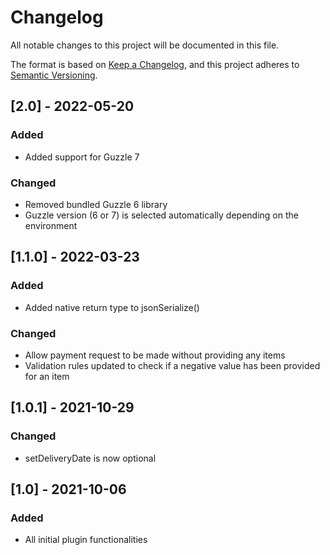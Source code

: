 # Changelog
All notable changes to this project will be documented in this file.

The format is based on [Keep a Changelog](https://keepachangelog.com/en/1.0.0/),
and this project adheres to [Semantic Versioning](https://semver.org/spec/v2.0.0.html).

## [2.0] - 2022-05-20
### Added
- Added support for Guzzle 7
### Changed
- Removed bundled Guzzle 6 library
- Guzzle version (6 or 7) is selected automatically depending on the environment

## [1.1.0] - 2022-03-23
### Added
- Added native return type to jsonSerialize()
### Changed
- Allow payment request to be made without providing any items
- Validation rules updated to check if a negative value has been provided for an item

## [1.0.1] - 2021-10-29
### Changed
-  setDeliveryDate is now optional

## [1.0] - 2021-10-06
### Added
-  All initial plugin functionalities
